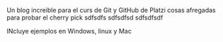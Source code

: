 Un blog increible para el curs de Git y GitHub de Platzi
cosas afregadas para probar el cherry pick
sdfsdfs
sdfsdfsd
sdfsdfsdf

INcluye ejemplos en Windows, linux y Mac